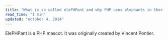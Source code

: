```yaml
---
title: "What is so called elePHPant and why PHP uses elephants in ther logotypes?"
read_time: "1 min"
updated: "october 4, 2014"
---
```


ElePHPant is a PHP mascot. It was originally created by Vincent Pontier.
